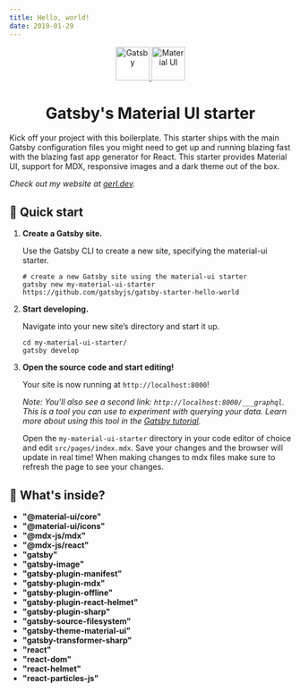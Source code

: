 ```yaml
---
title: Hello, world!
date: 2019-01-29
---
```


<div align="center">
  <a href="https://www.gatsbyjs.com" >
    <img
      alt="Gatsby"
      src="https://www.gatsbyjs.com/Gatsby-Monogram.svg"
      width="60"
    />
  </a>
   <a href="https://www.material-ui.com">
    <img
      alt="Material UI"
      src="https://material-ui.com/static/logo_raw.svg"
      width="60"
    />
  </a>
</div>
<h1 align="center">Gatsby's Material UI starter</h1>

Kick off your project with this boilerplate. This starter ships with the main Gatsby configuration files you might need to get up and running blazing fast with the blazing fast app generator for React.
This starter provides Material UI, support for MDX, responsive images and a dark theme out of the box.

_Check out my website at [gerl.dev](https://gerl.dev/)._

## 🚀 Quick start

1.  **Create a Gatsby site.**

    Use the Gatsby CLI to create a new site, specifying the material-ui starter.

    ```shell
    # create a new Gatsby site using the material-ui starter
    gatsby new my-material-ui-starter https://github.com/gatsbyjs/gatsby-starter-hello-world
    ```

1.  **Start developing.**

    Navigate into your new site’s directory and start it up.

    ```shell
    cd my-material-ui-starter/
    gatsby develop
    ```

1.  **Open the source code and start editing!**

    Your site is now running at `http://localhost:8000`!

    _Note: You'll also see a second link: _`http://localhost:8000/___graphql`_. This is a tool you can use to experiment with querying your data. Learn more about using this tool in the [Gatsby tutorial](https://www.gatsbyjs.com/tutorial/part-five/#introducing-graphiql)._

    Open the `my-material-ui-starter` directory in your code editor of choice and edit `src/pages/index.mdx`. Save your changes and the browser will update in real time! When making changes to mdx files make sure to refresh the page to see your changes.

## 🧐 What's inside?

- **"@material-ui/core"**
- **"@material-ui/icons"**
- **"@mdx-js/mdx"**
- **"@mdx-js/react"**
- **"gatsby"**
- **"gatsby-image"**
- **"gatsby-plugin-manifest"**
- **"gatsby-plugin-mdx"**
- **"gatsby-plugin-offline"**
- **"gatsby-plugin-react-helmet"**
- **"gatsby-plugin-sharp"**
- **"gatsby-source-filesystem"**
- **"gatsby-theme-material-ui"**
- **"gatsby-transformer-sharp"**
- **"react"**
- **"react-dom"**
- **"react-helmet"**
- **"react-particles-js"**

